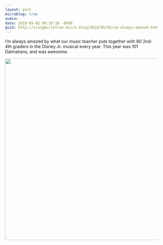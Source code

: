 ```yaml
---
layout: post
microblog: true
audio: 
date: 2018-05-02 09:35:10 -0500
guid: http://craigmcclellan.micro.blog/2018/05/02/im-always-amazed.html
---
```

I’m always amazed by what our music teacher puts together with 80 2nd-4th graders in the Disney Jr. musical every year. This year was 101 Dalmatians, and was awesome.

<img src="http://craigmcclellan.com/uploads/2018/228a6b3dc9.jpg" width="600" height="599" />

